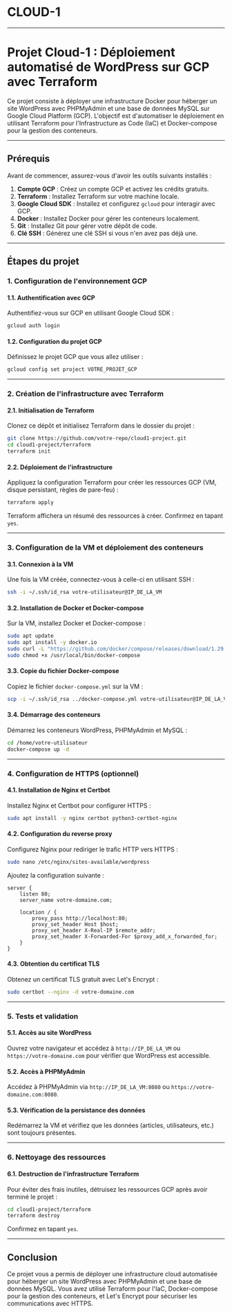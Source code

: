 # CLOUD-1

---

# Projet Cloud-1 : Déploiement automatisé de WordPress sur GCP avec Terraform

Ce projet consiste à déployer une infrastructure Docker pour héberger un site WordPress avec PHPMyAdmin et une base de données MySQL sur Google Cloud Platform (GCP). L'objectif est d'automatiser le déploiement en utilisant Terraform pour l'Infrastructure as Code (IaC) et Docker-compose pour la gestion des conteneurs.

---

## **Prérequis**

Avant de commencer, assurez-vous d'avoir les outils suivants installés :

1. **Compte GCP** : Créez un compte GCP et activez les crédits gratuits.
2. **Terraform** : Installez Terraform sur votre machine locale.
3. **Google Cloud SDK** : Installez et configurez `gcloud` pour interagir avec GCP.
4. **Docker** : Installez Docker pour gérer les conteneurs localement.
5. **Git** : Installez Git pour gérer votre dépôt de code.
6. **Clé SSH** : Générez une clé SSH si vous n'en avez pas déjà une.

---

## **Étapes du projet**

### **1. Configuration de l'environnement GCP**

#### **1.1. Authentification avec GCP**
Authentifiez-vous sur GCP en utilisant Google Cloud SDK :

```bash
gcloud auth login
```

#### **1.2. Configuration du projet GCP**
Définissez le projet GCP que vous allez utiliser :

```bash
gcloud config set project VOTRE_PROJET_GCP
```

---

### **2. Création de l'infrastructure avec Terraform**

#### **2.1. Initialisation de Terraform**
Clonez ce dépôt et initialisez Terraform dans le dossier du projet :

```bash
git clone https://github.com/votre-repo/cloud1-project.git
cd cloud1-project/terraform
terraform init
```

#### **2.2. Déploiement de l'infrastructure**
Appliquez la configuration Terraform pour créer les ressources GCP (VM, disque persistant, règles de pare-feu) :

```bash
terraform apply
```

Terraform affichera un résumé des ressources à créer. Confirmez en tapant `yes`.

---

### **3. Configuration de la VM et déploiement des conteneurs**

#### **3.1. Connexion à la VM**
Une fois la VM créée, connectez-vous à celle-ci en utilisant SSH :

```bash
ssh -i ~/.ssh/id_rsa votre-utilisateur@IP_DE_LA_VM
```

#### **3.2. Installation de Docker et Docker-compose**
Sur la VM, installez Docker et Docker-compose :

```bash
sudo apt update
sudo apt install -y docker.io
sudo curl -L "https://github.com/docker/compose/releases/download/1.29.2/docker-compose-$(uname -s)-$(uname -m)" -o /usr/local/bin/docker-compose
sudo chmod +x /usr/local/bin/docker-compose
```

#### **3.3. Copie du fichier Docker-compose**
Copiez le fichier `docker-compose.yml` sur la VM :

```bash
scp -i ~/.ssh/id_rsa ../docker-compose.yml votre-utilisateur@IP_DE_LA_VM:/home/votre-utilisateur/
```

#### **3.4. Démarrage des conteneurs**
Démarrez les conteneurs WordPress, PHPMyAdmin et MySQL :

```bash
cd /home/votre-utilisateur
docker-compose up -d
```

---

### **4. Configuration de HTTPS (optionnel)**

#### **4.1. Installation de Nginx et Certbot**
Installez Nginx et Certbot pour configurer HTTPS :

```bash
sudo apt install -y nginx certbot python3-certbot-nginx
```

#### **4.2. Configuration du reverse proxy**
Configurez Nginx pour rediriger le trafic HTTP vers HTTPS :

```bash
sudo nano /etc/nginx/sites-available/wordpress
```

Ajoutez la configuration suivante :

```nginx
server {
    listen 80;
    server_name votre-domaine.com;

    location / {
        proxy_pass http://localhost:80;
        proxy_set_header Host $host;
        proxy_set_header X-Real-IP $remote_addr;
        proxy_set_header X-Forwarded-For $proxy_add_x_forwarded_for;
    }
}
```

#### **4.3. Obtention du certificat TLS**
Obtenez un certificat TLS gratuit avec Let's Encrypt :

```bash
sudo certbot --nginx -d votre-domaine.com
```

---

### **5. Tests et validation**

#### **5.1. Accès au site WordPress**
Ouvrez votre navigateur et accédez à `http://IP_DE_LA_VM` ou `https://votre-domaine.com` pour vérifier que WordPress est accessible.

#### **5.2. Accès à PHPMyAdmin**
Accédez à PHPMyAdmin via `http://IP_DE_LA_VM:8080` ou `https://votre-domaine.com:8080`.

#### **5.3. Vérification de la persistance des données**
Redémarrez la VM et vérifiez que les données (articles, utilisateurs, etc.) sont toujours présentes.

---

### **6. Nettoyage des ressources**

#### **6.1. Destruction de l'infrastructure Terraform**
Pour éviter des frais inutiles, détruisez les ressources GCP après avoir terminé le projet :

```bash
cd cloud1-project/terraform
terraform destroy
```

Confirmez en tapant `yes`.

---

## **Conclusion**

Ce projet vous a permis de déployer une infrastructure cloud automatisée pour héberger un site WordPress avec PHPMyAdmin et une base de données MySQL. Vous avez utilisé Terraform pour l'IaC, Docker-compose pour la gestion des conteneurs, et Let's Encrypt pour sécuriser les communications avec HTTPS.

```

